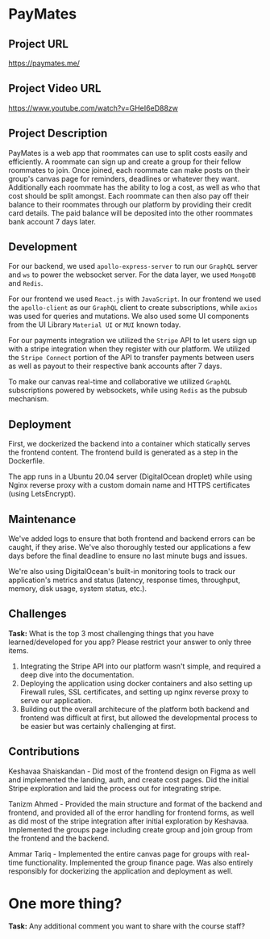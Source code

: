 # PayMates

## Project URL

https://paymates.me/

## Project Video URL 

https://www.youtube.com/watch?v=GHeI6eD88zw

## Project Description

PayMates is a web app that roommates can use to split costs easily and efficiently. A roommate can sign up and create a group for their fellow roommates to join. Once joined, each roommate can make posts on their group's canvas page for reminders, deadlines or whatever they want. Additionally each roommate has the ability to log a cost, as well as who that cost should be split amongst. Each roommate can then also pay off their balance to their roommates through our platform by providing their credit card details. The paid balance will be deposited into the other roommates bank account 7 days later. 

## Development

For our backend, we used `apollo-express-server` to run our `GraphQL` server and `ws` to power the websocket server. For the data layer, we used `MongoDB` and `Redis`.

For our frontend we used `React.js` with `JavaScript`. In our frontend we used the `apollo-client` as our `GraphQL` client to create subscriptions, while `axios` was used for queries and mutations. We also used some UI components from the UI Library `Material UI` or `MUI` known today. 

For our payments integration we utilized the `Stripe` API to let users sign up with a stripe integration when they register with our platform. We utilized the `Stripe Connect` portion of the API to transfer payments between users as well as payout to their respective bank accounts after 7 days. 

To make our canvas real-time and collaborative we utilized `GraphQL` subscriptions powered by websockets, while using `Redis` as the pubsub mechanism. 

## Deployment

First, we dockerized the backend into a container which statically serves the frontend content. The frontend build is generated as a step in the Dockerfile.

The app runs in a Ubuntu 20.04 server (DigitalOcean droplet) while using Nginx reverse proxy with a custom domain name and HTTPS certificates (using LetsEncrypt).  

## Maintenance

We've added logs to ensure that both frontend and backend errors can be caught, if they arise. We've also thoroughly tested our applications a few days before the final deadline to ensure no last minute bugs and issues. 

We're also using DigitalOcean's built-in monitoring tools to track our application's metrics and status (latency, response times, throughput, memory, disk usage, system status, etc.).

## Challenges

**Task:** What is the top 3 most challenging things that you have learned/developed for you app? Please restrict your answer to only three items. 

1. Integrating the Stripe API into our platform wasn't simple, and required a deep dive into the documentation.
2. Deploying the application using docker containers and also setting up Firewall rules, SSL certificates, and setting up nginx reverse proxy to serve our application.
3. Building out the overall architecure of the platform both backend and frontend was difficult at first, but allowed the developmental process to be easier but was certainly challenging at first.

## Contributions

Keshavaa Shaiskandan - Did most of the frontend design on Figma as well and implemented the landing, auth, and create cost pages. Did the initial Stripe exploration and laid the process out for integrating stripe.

Tanizm Ahmed - Provided the main structure and format of the backend and frontend, and provided all of the error handling for frontend forms, as well as did most of the stripe integration after initial exploration by Keshavaa. Implemented the groups page including create group and join group from the frontend and the backend.

Ammar Tariq - Implemented the entire canvas page for groups with real-time functionality. Implemented the group finance page. Was also entirely responsibly for dockerizing the application and deployment as well.


# One more thing? 

**Task:** Any additional comment you want to share with the course staff? 
